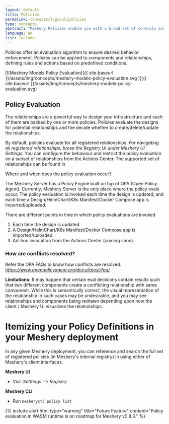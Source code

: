 ```yaml
---
layout: default
title: Policies
permalink: concepts/logical/policies
type: concepts
abstract: "Meshery Policies enable you with a broad set of controls and governance of the behavior of systems under Meshery's management."
language: en
list: include
---
```


Policies offer an evaluation algorithm to ensure desired behavior enforcement. Policies can be applied to components and relationships, defining rules and actions based on predefined conditions.

[![Meshery Models Policy Evaluation]({{ site.baseurl }}/assets/img/concepts/meshery-models-policy-evaluation.svg
)]({{ site.baseurl }}/assets/img/concepts/meshery-models-policy-evaluation.svg)

## Policy Evaluation

The relationships are a powerful way to design your infrastructure and each of them are backed by one or more policies. Policies evaluate the designs for potential relationships and the decide whether to create/delete/update the relationships.

By default, policies evaluate for all registered relationships.
_For navigating all registered relationships, brose the Registry UI under Meshery UI Settings._
You can configure the behaviour and restrict the policy evaluation on a subset of relationships from the Actions Center.
The supported set of relationships can be found in

Where and when does the policy evaluation occur?

The Meshery Server has a Policy Engine built on top of OPA (Open Policy Agent). Currently, Meshery Server is the only place where the policy evals occur. The policy evaluation is invoked each time the design is updated, and each time a Design/HelmChart/K8s Manifest/Docker Compose app is imported/uploaded.


There are different points in time in which policy evaluations are invoked

1. Each time the design is updated.
2. A Design/HelmChart/K8s Manifest/Docker Compose app is imported/uploaded.
3. Ad-hoc invocation from the Actions Center (coming soon).

### How are conflicts resolved?

Refer the OPA FAQs to know how conflicts are resolved. _https://www.openpolicyagent.org/docs/latest/faq/_

**Limitations:**
It may happen that certain eval decisions contain results such that two different components create a conflicting relationship with same component. While this is semantically correct, the visual representation of the relationship in such cases may be undesirable, and you may see relationships and components being redrawn depending upon how the client / Meshery UI visualizes the relationships.

# Itemizing your Policy Definitions in your Meshery deployment

In any given Meshery deployment, you can reference and search the full set of registered policies (in Meshery's internal registry) in using either of Meshery's client interfaces.

**Meshery UI**

- Visit *Setttings* --> *Registry*

**Meshery CLI**

- Run `mesheryctl policy list`

{% include alert.html type="warning" title="Future Feature" content="Policy evaluation in WASM runtime is on roadmap for Meshery v0.8.3." %}

